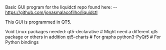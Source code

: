 Basic GUI program for the liquidctl repo found here:
  -- https://github.com/jonasmalacofilho/liquidctl

This GUI is programmed in QT5.

Void Linux packages needed:
qt5-declarative  # Might need a different qt5 package or others in addition
qt5-charts  # For graphs
python3-PyQt5  # For Python bindings
